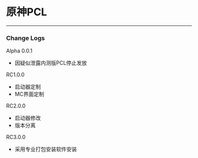 # 原神PCL
------------
### Change Logs
Alpha 0.0.1
- 因疑似泄露内测版PCL停止发放

RC1.0.0
- 启动器定制
- MC界面定制

RC2.0.0
- 启动器修改
- 版本分离

RC3.0.0
- 采用专业打包安装软件安装
